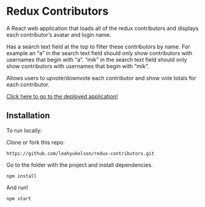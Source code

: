 # Redux Contributors

A React web application that loads all of the redux contributors and displays each contributor’s avatar and login name.

Has a search text field at the top to filter these contributors by name. For example an “a” in the search text field should only show contributors with usernames that begin with “a”. “mik” in the search text field should only show contributors with usernames that begin with “mik”.

Allows users to upvote/downvote each contributor and show vote totals for each contributor.

[Click here to go to the deployed application!](https://earnup-redux.herokuapp.com/)

## Installation

To run locally:

Clone or fork this repo:

```
https://github.com/leahyukelson/redux-contributors.git
```

Go to the folder with the project and install dependencies.

```
npm install
```

And run!

```
npm start
```
